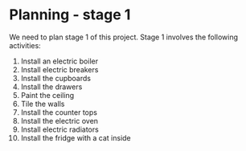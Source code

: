 # Planning - stage 1

We need to plan stage 1 of this project. Stage 1 involves the following activities:

1. Install an electric boiler
1. Install electric breakers
1. Install the cupboards
1. Install the drawers
1. Paint the ceiling
1. Tile the walls
1. Install the counter tops
1. Install the electric oven
1. Install electric radiators
1. Install the fridge with a cat inside

